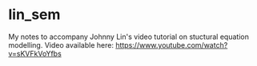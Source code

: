 # lin_sem

My notes to accompany Johnny Lin's video tutorial on stuctural equation modelling. Video available here: https://www.youtube.com/watch?v=sKVFkVoYfbs
